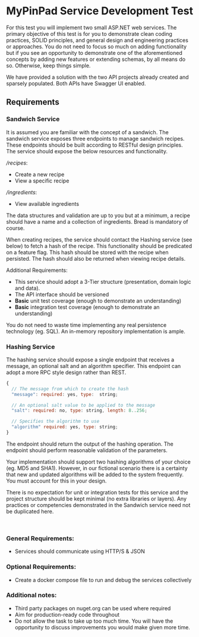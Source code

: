 # MyPinPad Service Development Test

For this test you will implement two small ASP.NET web services. The primary objective of this test is for you to demonstrate clean coding practices, SOLID principles, and general design and engineering practices or approaches. You do not need to focus so much on adding functionality but if you see an opportunity to demonstrate one of the aforementioned concepts by adding new features or extending schemas, by all means do so. Otherwise, keep things simple.

We have provided a solution with the two API projects already created and sparsely populated. Both APIs have Swagger UI enabled.

## Requirements

### Sandwich Service

It is assumed you are familiar with the concept of a sandwich. The sandwich service exposes three endpoints to manage sandwich recipes. These endpoints should be built according to RESTful design principles. The service should expose the below resources and functionality.

_/recipes_:
- Create a new recipe
- View a specific recipe

_/ingredients_:
- View available ingredients

The data structures and validation are up to you but at a minimum, a recipe should have a name and a collection of ingredients. Bread is mandatory of course. 

When creating recipes, the service should contact the Hashing service (see below) to fetch a hash of the recipe. This functionality should be predicated on a feature flag. This hash should be stored with the recipe when persisted. The hash should also be returned when viewing recipe details.

Additional Requirements:
- This service should adopt a 3-Tier structure (presentation, domain logic and data).
- The API interface should be versioned
- **Basic** unit test coverage (enough to demonstrate an understanding)
- **Basic** integration test coverage (enough to demonstrate an understanding)

You do not need to waste time implementing any real persistence technology (eg. SQL). An in-memory repository implementation is ample.

### Hashing Service

The hashing service should expose a single endpoint that receives a message, an optional salt and an algorithm specifier. This endpoint can adopt a more RPC style design rather than REST.

```javascript
{
  // The message from which to create the hash
  "message": required: yes, type:  string;

  // An optional salt value to be applied to the message
  "salt": required: no, type: string, length: 8..256;

  // Specifies the algorithm to use
  "algorithm" required: yes, type: string;
}
```

The endpoint should return the output of the hashing operation. The endpoint should perform reasonable validation of the parameters.

Your implementation should support two hashing algorithms of your choice (eg. MD5 and SHA1). However, in our fictional scenario there is a certainty that new and updated algorithms will be added to the system frequently. You must account for this in your design. 

There is no expectation for unit or integration tests for this service and the project structure should be kept minimal (no extra libraries or layers). Any practices or competencies demonstrated in the Sandwich service need not be duplicated here.

&nbsp;
&nbsp;

### General Requirements:
- Services should communicate using HTTP/S & JSON

### Optional Requirements: 
- Create a docker compose file to run and debug the services collectively

### Additional notes:
- Third party packages on nuget.org can be used where required
- Aim for production-ready code throughout
- Do not allow the task to take up too much time. You will have the opportunity to discuss improvements you would make given more time. 
